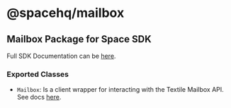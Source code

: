 # @spacehq/mailbox

## Mailbox Package for Space SDK

Full SDK Documentation can be [here](https://fleekhq.github.io/space-sdk/).

### Exported Classes
- `Mailbox`: Is a client wrapper for interacting with the Textile Mailbox API. See docs [here](https://fleekhq.github.io/space-sdk/docs/sdk.mailbox).

